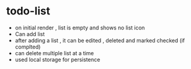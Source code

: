 # todo-list
- on initial render , list is empty and shows no list icon
- Can add list 
- after adding a list , it can be edited , deleted and marked checked (if complted)
- can delete multiple list at a time 
- used local storage for persistence
